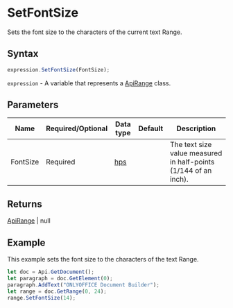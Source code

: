 # SetFontSize

Sets the font size to the characters of the current text Range.

## Syntax

```javascript
expression.SetFontSize(FontSize);
```

`expression` - A variable that represents a [ApiRange](../ApiRange.md) class.

## Parameters

| **Name** | **Required/Optional** | **Data type** | **Default** | **Description** |
| ------------- | ------------- | ------------- | ------------- | ------------- |
| FontSize | Required | [hps](../../Enumeration/hps.md) |  | The text size value measured in half-points (1/144 of an inch). |

## Returns

[ApiRange](../../ApiRange/ApiRange.md) \| null

## Example

This example sets the font size to the characters of the text Range.

```javascript editor-docx
let doc = Api.GetDocument();
let paragraph = doc.GetElement(0);
paragraph.AddText("ONLYOFFICE Document Builder");
let range = doc.GetRange(0, 24);
range.SetFontSize(14);
```
